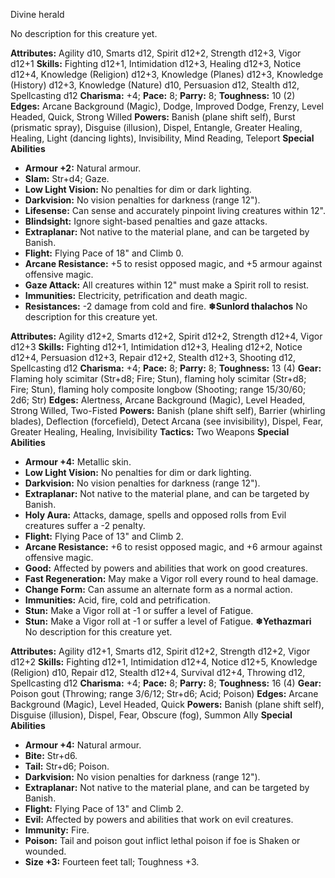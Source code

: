 Divine herald

No description for this creature yet.

**Attributes:** Agility d10, Smarts d12, Spirit d12+2, Strength d12+3,
Vigor d12+1
**Skills:** Fighting d12+1, Intimidation d12+3, Healing d12+3, Notice
d12+4, Knowledge (Religion) d12+3, Knowledge (Planes) d12+3, Knowledge
(History) d12+3, Knowledge (Nature) d10, Persuasion d12, Stealth d12,
Spellcasting d12
**Charisma:** +4; **Pace:** 8; **Parry:** 8; **Toughness:** 10 (2)
**Edges:** Arcane Background (Magic), Dodge, Improved Dodge, Frenzy,
Level Headed, Quick, Strong Willed
**Powers:** Banish (plane shift self), Burst (prismatic spray), Disguise
(illusion), Dispel, Entangle, Greater Healing, Healing, Light (dancing
lights), Invisibility, Mind Reading, Teleport
**Special Abilities**
- **Armour +2:** Natural armour.
- **Slam:** Str+d4; Gaze.
- **Low Light Vision:** No penalties for dim or dark lighting.
- **Darkvision:** No vision penalties for darkness (range 12").
- **Lifesense:** Can sense and accurately pinpoint living creatures
within 12".
- **Blindsight:** Ignore sight-based penalties and gaze attacks.
- **Extraplanar:** Not native to the material plane, and can be targeted
by Banish.
- **Flight:** Flying Pace of 18" and Climb 0.
- **Arcane Resistance:** +5 to resist opposed magic, and +5 armour
against offensive magic.
- **Gaze Attack:** All creatures within 12" must make a Spirit roll to
resist.
- **Immunities:** Electricity, petrification and death magic.
- **Resistances:** -2 damage from cold and fire.
**❄Sunlord thalachos**
No description for this creature yet.

**Attributes:** Agility d12+2, Smarts d12+2, Spirit d12+2, Strength
d12+4, Vigor d12+3
**Skills:** Fighting d12+1, Intimidation d12+3, Healing d12+2, Notice
d12+4, Persuasion d12+3, Repair d12+2, Stealth d12+3, Shooting d12,
Spellcasting d12
**Charisma:** +4; **Pace:** 8; **Parry:** 8; **Toughness:** 13 (4)
**Gear:** Flaming holy scimitar (Str+d8; Fire; Stun), flaming holy
scimitar (Str+d8; Fire; Stun), flaming holy composite longbow (Shooting;
range 15/30/60; 2d6; Str)
**Edges:** Alertness, Arcane Background (Magic), Level Headed, Strong
Willed, Two-Fisted
**Powers:** Banish (plane shift self), Barrier (whirling blades),
Deflection (forcefield), Detect Arcana (see invisibility), Dispel, Fear,
Greater Healing, Healing, Invisibility
**Tactics:** Two Weapons
**Special Abilities**
- **Armour +4:** Metallic skin.
- **Low Light Vision:** No penalties for dim or dark lighting.
- **Darkvision:** No vision penalties for darkness (range 12").
- **Extraplanar:** Not native to the material plane, and can be targeted
by Banish.
- **Holy Aura:** Attacks, damage, spells and opposed rolls from Evil
creatures suffer a -2 penalty.
- **Flight:** Flying Pace of 13" and Climb 2.
- **Arcane Resistance:** +6 to resist opposed magic, and +6 armour
against offensive magic.
- **Good:** Affected by powers and abilities that work on good
creatures.
- **Fast Regeneration:** May make a Vigor roll every round to heal
damage.
- **Change Form:** Can assume an alternate form as a normal action.
- **Immunities:** Acid, fire, cold and petrification.
- **Stun:** Make a Vigor roll at -1 or suffer a level of Fatigue.
- **Stun:** Make a Vigor roll at -1 or suffer a level of Fatigue.
**❄Yethazmari**
No description for this creature yet.

**Attributes:** Agility d12+1, Smarts d12, Spirit d12+2, Strength d12+2,
Vigor d12+2
**Skills:** Fighting d12+1, Intimidation d12+4, Notice d12+5, Knowledge
(Religion) d10, Repair d12, Stealth d12+4, Survival d12+4, Throwing d12,
Spellcasting d12
**Charisma:** +4; **Pace:** 8; **Parry:** 8; **Toughness:** 16 (4)
**Gear:** Poison gout (Throwing; range 3/6/12; Str+d6; Acid; Poison)
**Edges:** Arcane Background (Magic), Level Headed, Quick
**Powers:** Banish (plane shift self), Disguise (illusion), Dispel,
Fear, Obscure (fog), Summon Ally
**Special Abilities**
- **Armour +4:** Natural armour.
- **Bite:** Str+d6.
- **Tail:** Str+d6; Poison.
- **Darkvision:** No vision penalties for darkness (range 12").
- **Extraplanar:** Not native to the material plane, and can be targeted
by Banish.
- **Flight:** Flying Pace of 13" and Climb 2.
- **Evil:** Affected by powers and abilities that work on evil
creatures.
- **Immunity:** Fire.
- **Poison:** Tail and poison gout inflict lethal poison if foe is
Shaken or wounded.
- **Size +3:** Fourteen feet tall; Toughness +3.


